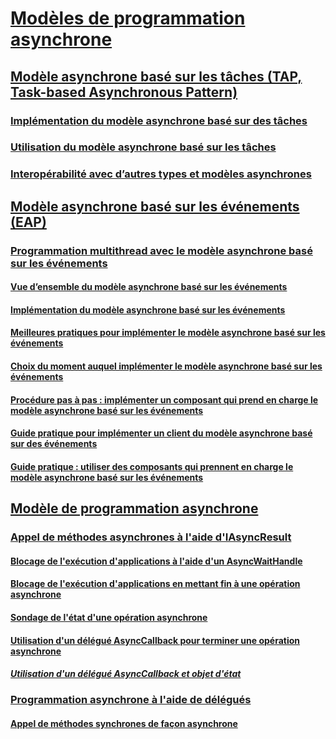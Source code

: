 # [Modèles de programmation asynchrone](index.md)
## [Modèle asynchrone basé sur les tâches (TAP, Task-based Asynchronous Pattern)](task-based-asynchronous-pattern-tap.md)
### [Implémentation du modèle asynchrone basé sur des tâches](implementing-the-task-based-asynchronous-pattern.md)
### [Utilisation du modèle asynchrone basé sur les tâches](consuming-the-task-based-asynchronous-pattern.md)
### [Interopérabilité avec d’autres types et modèles asynchrones](interop-with-other-asynchronous-patterns-and-types.md)
## [Modèle asynchrone basé sur les événements (EAP)](event-based-asynchronous-pattern-eap.md)
### [Programmation multithread avec le modèle asynchrone basé sur les événements](multithreaded-programming-with-the-event-based-asynchronous-pattern.md)
#### [Vue d’ensemble du modèle asynchrone basé sur les événements](event-based-asynchronous-pattern-overview.md)
#### [Implémentation du modèle asynchrone basé sur les événements](implementing-the-event-based-asynchronous-pattern.md)
#### [Meilleures pratiques pour implémenter le modèle asynchrone basé sur les événements](best-practices-for-implementing-the-event-based-asynchronous-pattern.md)
#### [Choix du moment auquel implémenter le modèle asynchrone basé sur les événements](deciding-when-to-implement-the-event-based-asynchronous-pattern.md)
#### [Procédure pas à pas : implémenter un composant qui prend en charge le modèle asynchrone basé sur les événements](component-that-supports-the-event-based-asynchronous-pattern.md)
#### [Guide pratique pour implémenter un client du modèle asynchrone basé sur des événements](how-to-implement-a-client-of-the-event-based-asynchronous-pattern.md)
#### [Guide pratique : utiliser des composants qui prennent en charge le modèle asynchrone basé sur les événements](how-to-use-components-that-support-the-event-based-asynchronous-pattern.md)
## [Modèle de programmation asynchrone](asynchronous-programming-model-apm.md)
### [Appel de méthodes asynchrones à l'aide d'IAsyncResult](calling-asynchronous-methods-using-iasyncresult.md)
#### [Blocage de l'exécution d'applications à l'aide d'un AsyncWaitHandle](blocking-application-execution-using-an-asyncwaithandle.md)
#### [Blocage de l'exécution d'applications en mettant fin à une opération asynchrone](blocking-application-execution-by-ending-an-async-operation.md)
#### [Sondage de l'état d'une opération asynchrone](polling-for-the-status-of-an-asynchronous-operation.md)
#### [Utilisation d'un délégué AsyncCallback pour terminer une opération asynchrone](using-an-asynccallback-delegate-to-end-an-asynchronous-operation.md)
##### [Utilisation d'un délégué AsyncCallback et objet d'état](using-an-asynccallback-delegate-and-state-object.md)
### [Programmation asynchrone à l'aide de délégués](asynchronous-programming-using-delegates.md)
#### [Appel de méthodes synchrones de façon asynchrone](calling-synchronous-methods-asynchronously.md)
